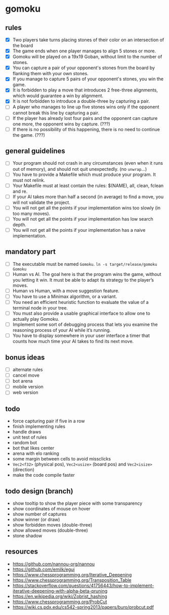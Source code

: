 # gomoku

## rules

- [x] Two players take turns placing stones of their color on an intersection of the board
- [x] The game ends when one player manages to align 5 stones or more.
- [x] Gomoku will be played on a 19x19 Goban, without limit to the number of stones.
- [x] You can capture a pair of your opponent's stones from the board by flanking them with your own stones.
- [x] If you manage to capture 5 pairs of your opponent's stones, you win the game.
- [x] It is forbidden to play a move that introduces 2 free-three alignments, which would guarantee a win by alignment.
- [x] It is not forbidden to introduce a double-three by capturing a pair.
- [ ] A player who manages to line up five stones wins only if the opponent cannot break this line by capturing a pair.
- [ ] If the player has already lost four pairs and the opponent can capture one more, the opponent wins by capture. (???)
- [ ] If there is no possibility of this happening, there is no need to continue the game. (???)

## general guidelines

- [ ] Your program should not crash in any circumstances (even when it runs out of memory), and should not quit unexpectedly. (no `unwrap`...)
- [ ] You have to provide a Makefile which must produce your program. It must not relink.
- [ ] Your Makefile must at least contain the rules: $(NAME), all, clean, fclean and re.
- [ ] If your AI takes more than half a second (in average) to find a move, you will not validate the project.
- [ ] You will not get all the points if your implementation wins too slowly (in too many moves).
- [ ] You will not get all the points if your implementation has low search depth.
- [ ] You will not get all the points if your implementation has a naive implementation.

## mandatory part

- [ ] The executable must be named `Gomoku`. `ln -s target/release/gomoku Gomoku`
- [ ] Human vs AI. The goal here is that the program wins the game, without you letting it win. It must be able to adapt its strategy to the player’s moves.
- [ ] Human vs Human, with a move suggestion feature.
- [ ] You have to use a Minimax algorithm, or a variant.
- [ ] You need an efficient heuristic function to evaluate the value of a terminal node in your tree.
- [ ] You must also provide a usable graphical interface to allow one to actually play Gomoku.
- [ ] Implement some sort of debugging process that lets you examine the reasoning process of your AI while it’s running.
- [ ] You have to display somewhere in your user interface a timer that counts how much time your AI takes to find its next move.

## bonus ideas

- [ ] alternate rules
- [ ] cancel move
- [ ] bot arena
- [ ] mobile version
- [ ] web version

## todo

- force capturing pair if five in a row
- finish implementing rules
- handle draws
- unit test of rules
- random bot
- bot that likes center
- arena with elo ranking
- some margin between cells to avoid missclicks
- `Vec2<f32>` (physical pos), `Vec2<usize>` (board pos) and `Vec2<isize>` (direction)
- make the code compile faster

## todo design (branch)

- show tooltip to show the player piece with some transparency
- show coordinates of mouse on hover
- show number of captures
- show winner (or draw)
- show forbidden moves (double-three)
- show allowed moves (double-three)
- stone shadow

## resources

- https://github.com/nannou-org/nannou
- https://github.com/emilk/egui
- https://www.chessprogramming.org/Iterative_Deepening
- https://www.chessprogramming.org/Transposition_Table
- https://stackoverflow.com/questions/41756443/how-to-implement-iterative-deepening-with-alpha-beta-pruning
- https://en.wikipedia.org/wiki/Zobrist_hashing
- https://www.chessprogramming.org/ProbCut
- https://wiki.cs.pdx.edu/cs542-spring2013/papers/buro/probcut.pdf
